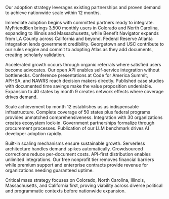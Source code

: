 Our adoption strategy leverages existing partnerships and proven demand to achieve nationwide scale within 12 months.

Immediate adoption begins with committed partners ready to integrate. MyFriendBen brings 3,500 monthly users in Colorado and North Carolina, expanding to Illinois and Massachusetts, while Benefit Navigator expands from LA County across California and beyond. Federal Reserve Atlanta integration lends government credibility. Georgetown and USC contribute to our rules engine and commit to adopting Atlas as they add documents, creating scholarly validation.

Accelerated growth occurs through organic referrals where satisfied users become advocates. Our open API enables self-service integration without bottlenecks. Conference presentations at Code for America Summit, APHSA, and NAWRS reach decision makers directly. Published case studies with documented time savings make the value proposition undeniable. Expansion to 40 states by month 9 creates network effects where coverage drives demand.

Scale achievement by month 12 establishes us as indispensable infrastructure. Complete coverage of 50 states plus federal programs provides unmatched comprehensiveness. Integration with 30 organizations creates ecosystem lock-in. Government partnerships formalize through procurement processes. Publication of our LLM benchmark drives AI developer adoption rapidly.

Built-in scaling mechanisms ensure sustainable growth. Serverless architecture handles demand spikes automatically. Crowdsourced corrections reduce per-document costs. API-first distribution enables unlimited integrations. Our free nonprofit tier removes financial barriers while premium support and enterprise contracts provide revenue for organizations needing guaranteed uptime.

Critical mass strategy focuses on Colorado, North Carolina, Illinois, Massachusetts, and California first, proving viability across diverse political and programmatic contexts before nationwide expansion.